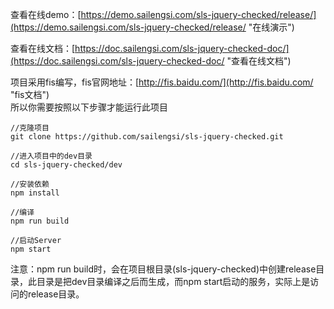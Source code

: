 查看在线demo：[https://demo.sailengsi.com/sls-jquery-checked/release/](https://demo.sailengsi.com/sls-jquery-checked/release/ "在线演示")

查看在线文档：[https://doc.sailengsi.com/sls-jquery-checked-doc/](https://doc.sailengsi.com/sls-jquery-checked-doc/ "查看在线文档")

项目采用fis编写，fis官网地址：[http://fis.baidu.com/](http://fis.baidu.com/ "fis文档")   
所以你需要按照以下步骤才能运行此项目


	//克隆项目
	git clone https://github.com/sailengsi/sls-jquery-checked.git
	
	//进入项目中的dev目录
	cd sls-jquery-checked/dev
	
	//安装依赖
	npm install
	
	//编译
	npm run build
	
	//启动Server
	npm start

注意：npm run build时，会在项目根目录(sls-jquery-checked)中创建release目录，此目录是把dev目录编译之后而生成，而npm start启动的服务，实际上是访问的release目录。
